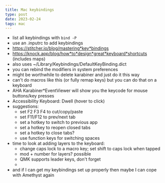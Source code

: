 ```yaml
---
title: Mac keybindings
type: post
date: 2023-02-24
tags: mac
---
```


* list all keybindings with `bind -P` 
* use an .inputrc to add keybindings 
* https://stitcher.io/blog/mastering*key*bindings
* https://knock.app/blog/how*to*design*great*keyboard*shortcuts (includes maps)
* also uses ~/Library/Keybindings/DefaultKeyBinding.dict
* you can rebind the modifiers in system preferences
* might be worthwhile to delete karabiner and just do it this way
* can't do macros like this (or fully remap keys) but you can do that on a keyboard
* AHA Karabiner*EventViewer will show you the keycode for mouse buttons/key presses
* Accessibility Keyboard: Dwell (hover to click)
* suggestions: 
	* set F2 F3 F4 to cut/copy/paste
	* set F11/F12 to prev/next tab
	* set a hotkey to switch to previous app
	* set a hotkey to reopen closed tabs
	* set a hotkey to close tabs?
	* use function keys for switching spaces
* time to look at adding layers to the keyboard: 
	* change caps lock to a macro key; set shift to caps lock when tapped
	* mod + number for layers? possible
	* QMK supports leader keys, don't forget
	* 
* and if I can get my keybindings set up properly then maybe I can cope with Amethyst again
